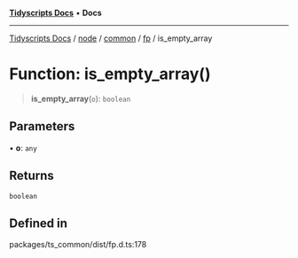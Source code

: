 [**Tidyscripts Docs**](../../../../../../../README.md) • **Docs**

***

[Tidyscripts Docs](../../../../../../../globals.md) / [node](../../../../../README.md) / [common](../../../README.md) / [fp](../README.md) / is\_empty\_array

# Function: is\_empty\_array()

> **is\_empty\_array**(`o`): `boolean`

## Parameters

• **o**: `any`

## Returns

`boolean`

## Defined in

packages/ts\_common/dist/fp.d.ts:178
